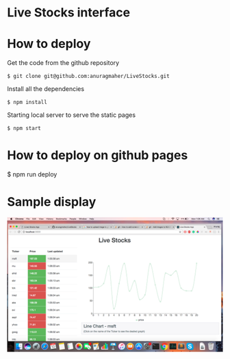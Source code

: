 # Live Stocks interface

# How to deploy 


Get the code from the github repository 

```
$ git clone git@github.com:anuragmaher/LiveStocks.git
```

Install all the dependencies 

```
$ npm install 
```


Starting local server to serve the static pages

```
$ npm start 
```

# How to deploy on github pages 

$ npm run deploy 

# Sample display 

![Alt text](screen.png?raw=true "Title")
